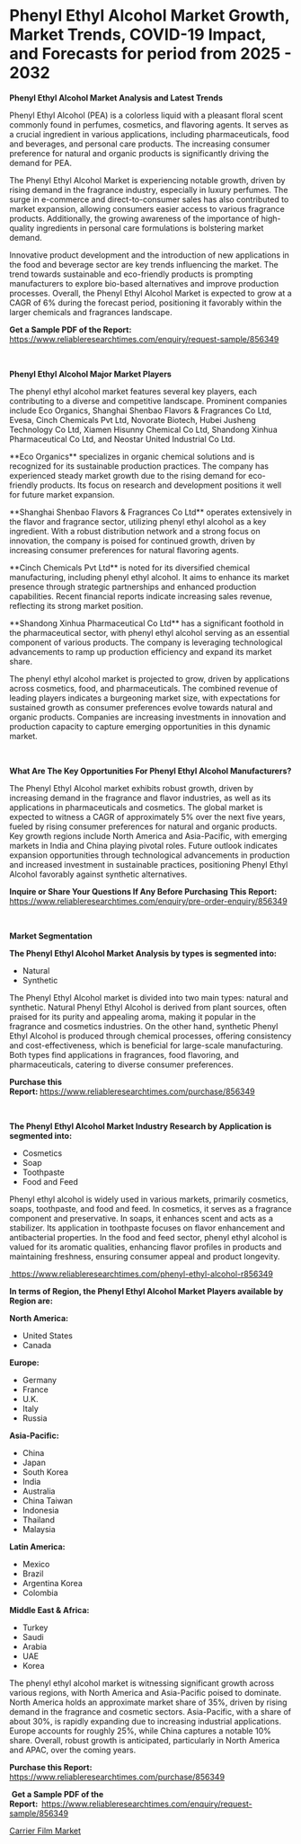 <p><h1>Phenyl Ethyl Alcohol Market Growth, Market Trends, COVID-19 Impact, and Forecasts for period from 2025 - 2032</h1></p><p><strong>Phenyl Ethyl Alcohol Market Analysis and Latest Trends</strong></p>
<p><p>Phenyl Ethyl Alcohol (PEA) is a colorless liquid with a pleasant floral scent commonly found in perfumes, cosmetics, and flavoring agents. It serves as a crucial ingredient in various applications, including pharmaceuticals, food and beverages, and personal care products. The increasing consumer preference for natural and organic products is significantly driving the demand for PEA.</p><p>The Phenyl Ethyl Alcohol Market is experiencing notable growth, driven by rising demand in the fragrance industry, especially in luxury perfumes. The surge in e-commerce and direct-to-consumer sales has also contributed to market expansion, allowing consumers easier access to various fragrance products. Additionally, the growing awareness of the importance of high-quality ingredients in personal care formulations is bolstering market demand.</p><p>Innovative product development and the introduction of new applications in the food and beverage sector are key trends influencing the market. The trend towards sustainable and eco-friendly products is prompting manufacturers to explore bio-based alternatives and improve production processes. Overall, the Phenyl Ethyl Alcohol Market is expected to grow at a CAGR of 6% during the forecast period, positioning it favorably within the larger chemicals and fragrances landscape.</p></p>
<p><strong>Get a Sample PDF of the Report:&nbsp;</strong> <a href="https://www.reliableresearchtimes.com/enquiry/request-sample/856349?utm_campaign=3190&utm_medium=2&utm_source=Github&utm_content=ia&utm_term=31032025&utm_id=phenyl-ethyl-alcohol">https://www.reliableresearchtimes.com/enquiry/request-sample/856349</a></p>
<p>&nbsp;</p>
<p><strong>Phenyl Ethyl Alcohol Major Market Players</strong></p>
<p><p>The phenyl ethyl alcohol market features several key players, each contributing to a diverse and competitive landscape. Prominent companies include Eco Organics, Shanghai Shenbao Flavors & Fragrances Co Ltd, Evesa, Cinch Chemicals Pvt Ltd, Novorate Biotech, Hubei Jusheng Technology Co Ltd, Xiamen Hisunny Chemical Co Ltd, Shandong Xinhua Pharmaceutical Co Ltd, and Neostar United Industrial Co Ltd.</p><p>**Eco Organics** specializes in organic chemical solutions and is recognized for its sustainable production practices. The company has experienced steady market growth due to the rising demand for eco-friendly products. Its focus on research and development positions it well for future market expansion.</p><p>**Shanghai Shenbao Flavors & Fragrances Co Ltd** operates extensively in the flavor and fragrance sector, utilizing phenyl ethyl alcohol as a key ingredient. With a robust distribution network and a strong focus on innovation, the company is poised for continued growth, driven by increasing consumer preferences for natural flavoring agents.</p><p>**Cinch Chemicals Pvt Ltd** is noted for its diversified chemical manufacturing, including phenyl ethyl alcohol. It aims to enhance its market presence through strategic partnerships and enhanced production capabilities. Recent financial reports indicate increasing sales revenue, reflecting its strong market position.</p><p>**Shandong Xinhua Pharmaceutical Co Ltd** has a significant foothold in the pharmaceutical sector, with phenyl ethyl alcohol serving as an essential component of various products. The company is leveraging technological advancements to ramp up production efficiency and expand its market share.</p><p>The phenyl ethyl alcohol market is projected to grow, driven by applications across cosmetics, food, and pharmaceuticals. The combined revenue of leading players indicates a burgeoning market size, with expectations for sustained growth as consumer preferences evolve towards natural and organic products. Companies are increasing investments in innovation and production capacity to capture emerging opportunities in this dynamic market.</p></p>
<p>&nbsp;</p>
<p><strong>What Are The Key Opportunities For Phenyl Ethyl Alcohol Manufacturers?</strong></p>
<p><p>The Phenyl Ethyl Alcohol market exhibits robust growth, driven by increasing demand in the fragrance and flavor industries, as well as its applications in pharmaceuticals and cosmetics. The global market is expected to witness a CAGR of approximately 5% over the next five years, fueled by rising consumer preferences for natural and organic products. Key growth regions include North America and Asia-Pacific, with emerging markets in India and China playing pivotal roles. Future outlook indicates expansion opportunities through technological advancements in production and increased investment in sustainable practices, positioning Phenyl Ethyl Alcohol favorably against synthetic alternatives.</p></p>
<p><strong>Inquire or Share Your Questions If Any Before Purchasing This Report:</strong> <a href="https://www.reliableresearchtimes.com/enquiry/pre-order-enquiry/856349?utm_campaign=3190&utm_medium=2&utm_source=Github&utm_content=ia&utm_term=31032025&utm_id=phenyl-ethyl-alcohol">https://www.reliableresearchtimes.com/enquiry/pre-order-enquiry/856349</a></p>
<p>&nbsp;</p>
<p><strong>Market Segmentation</strong></p>
<p><strong>The Phenyl Ethyl Alcohol Market Analysis by types is segmented into:</strong></p>
<p><ul><li>Natural</li><li>Synthetic</li></ul></p>
<p><p>The Phenyl Ethyl Alcohol market is divided into two main types: natural and synthetic. Natural Phenyl Ethyl Alcohol is derived from plant sources, often praised for its purity and appealing aroma, making it popular in the fragrance and cosmetics industries. On the other hand, synthetic Phenyl Ethyl Alcohol is produced through chemical processes, offering consistency and cost-effectiveness, which is beneficial for large-scale manufacturing. Both types find applications in fragrances, food flavoring, and pharmaceuticals, catering to diverse consumer preferences.</p></p>
<p><strong>Purchase this Report:&nbsp;</strong><a href="https://www.reliableresearchtimes.com/purchase/856349?utm_campaign=3190&utm_medium=2&utm_source=Github&utm_content=ia&utm_term=31032025&utm_id=phenyl-ethyl-alcohol">https://www.reliableresearchtimes.com/purchase/856349</a></p>
<p>&nbsp;</p>
<p><strong>The Phenyl Ethyl Alcohol Market Industry Research by Application is segmented into:</strong></p>
<p><ul><li>Cosmetics</li><li>Soap</li><li>Toothpaste</li><li>Food and Feed</li></ul></p>
<p><p>Phenyl ethyl alcohol is widely used in various markets, primarily cosmetics, soaps, toothpaste, and food and feed. In cosmetics, it serves as a fragrance component and preservative. In soaps, it enhances scent and acts as a stabilizer. Its application in toothpaste focuses on flavor enhancement and antibacterial properties. In the food and feed sector, phenyl ethyl alcohol is valued for its aromatic qualities, enhancing flavor profiles in products and maintaining freshness, ensuring consumer appeal and product longevity.</p></p>
<p><a href="https://www.reliableresearchtimes.com/phenyl-ethyl-alcohol-r856349?utm_campaign=3190&utm_medium=2&utm_source=Github&utm_content=ia&utm_term=31032025&utm_id=phenyl-ethyl-alcohol">&nbsp;https://www.reliableresearchtimes.com/phenyl-ethyl-alcohol-r856349</a></p>
<p><strong>In terms of Region, the Phenyl Ethyl Alcohol Market Players available by Region are:</strong></p>
<p>
    <p> <strong> North America: </strong>
        <ul>
            <li>United States</li>
            <li>Canada</li>
        </ul>
        </p> 
    <p> <strong> Europe: </strong>
        <ul>
            <li>Germany</li>
            <li>France</li>
            <li>U.K.</li>
            <li>Italy</li>
            <li>Russia</li>
        </ul>
        </p> 
    <p> <strong> Asia-Pacific: </strong>
        <ul>
            <li>China</li>
            <li>Japan</li>
            <li>South Korea</li>
            <li>India</li>
            <li>Australia</li>
            <li>China Taiwan</li>
            <li>Indonesia</li>
            <li>Thailand</li>
            <li>Malaysia</li>
        </ul>
        </p> 
    <p> <strong> Latin America: </strong>
        <ul>
            <li>Mexico</li>
            <li>Brazil</li>
            <li>Argentina Korea</li>
            <li>Colombia</li>
        </ul>
        </p> 
    <p> <strong> Middle East & Africa: </strong>
        <ul>
            <li>Turkey</li>
            <li>Saudi</li>
            <li>Arabia</li>
            <li>UAE</li>
            <li>Korea</li>
        </ul>
    </p>
    </p>
<p><p>The phenyl ethyl alcohol market is witnessing significant growth across various regions, with North America and Asia-Pacific poised to dominate. North America holds an approximate market share of 35%, driven by rising demand in the fragrance and cosmetic sectors. Asia-Pacific, with a share of about 30%, is rapidly expanding due to increasing industrial applications. Europe accounts for roughly 25%, while China captures a notable 10% share. Overall, robust growth is anticipated, particularly in North America and APAC, over the coming years.</p></p>
<p><strong>Purchase this Report: </strong><a href="https://www.reliableresearchtimes.com/purchase/856349?utm_campaign=3190&utm_medium=2&utm_source=Github&utm_content=ia&utm_term=31032025&utm_id=phenyl-ethyl-alcohol">https://www.reliableresearchtimes.com/purchase/856349</a></p>
<p>&nbsp;<strong>Get a Sample PDF of the Report:&nbsp;&nbsp;</strong><a href="https://www.reliableresearchtimes.com/enquiry/request-sample/856349?utm_campaign=3190&utm_medium=2&utm_source=Github&utm_content=ia&utm_term=31032025&utm_id=phenyl-ethyl-alcohol">https://www.reliableresearchtimes.com/enquiry/request-sample/856349</a></p>
<p><strong></strong></p>
<p><p><a href="https://github.com/denbelnmer50/Market-Research-Report-List-1/blob/main/carrier-film-market.md?utm_campaign=3190&utm_medium=2&utm_source=Github&utm_content=ia&utm_term=31032025&utm_id=phenyl-ethyl-alcohol">Carrier Film Market</a></p></p>